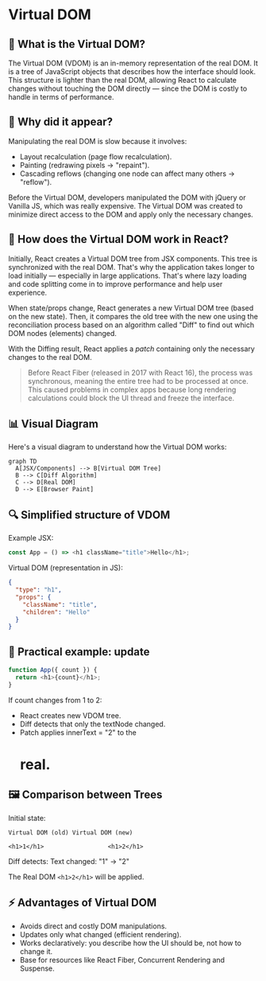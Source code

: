 # Virtual DOM

## 📌 What is the Virtual DOM?

The Virtual DOM (VDOM) is an in-memory representation of the real DOM. It is a tree of JavaScript objects that describes how the interface should look. This structure is lighter than the real DOM, allowing React to calculate changes without touching the DOM directly — since the DOM is costly to handle in terms of performance.

## 🔑 Why did it appear?

Manipulating the real DOM is slow because it involves:

- Layout recalculation (page flow recalculation).
- Painting (redrawing pixels → "repaint").
- Cascading reflows (changing one node can affect many others → "reflow").

Before the Virtual DOM, developers manipulated the DOM with jQuery or Vanilla JS, which was really expensive. The Virtual DOM was created to minimize direct access to the DOM and apply only the necessary changes.

## 🧩 How does the Virtual DOM work in React?

Initially, React creates a Virtual DOM tree from JSX components. This tree is synchronized with the real DOM. That's why the application takes longer to load initially — especially in large applications. That's where lazy loading and code splitting come in to improve performance and help user experience.

When state/props change, React generates a new Virtual DOM tree (based on the new state). Then, it compares the old tree with the new one using the reconciliation process based on an algorithm called "Diff" to find out which DOM nodes (elements) changed.

With the Diffing result, React applies a _patch_ containing only the necessary changes to the real DOM.

> Before React Fiber (released in 2017 with React 16), the process was synchronous, meaning the entire tree had to be processed at once. This caused problems in complex apps because long rendering calculations could block the UI thread and freeze the interface.

## 📊 Visual Diagram

Here's a visual diagram to understand how the Virtual DOM works:

```mermaid
graph TD
  A[JSX/Components] --> B[Virtual DOM Tree]
  B --> C[Diff Algorithm]
  C --> D[Real DOM]
  D --> E[Browser Paint]
```

## 🔍 Simplified structure of VDOM

Example JSX:

```ts
const App = () => <h1 className="title">Hello</h1>;
```

Virtual DOM (representation in JS):

```json
{
  "type": "h1",
  "props": {
    "className": "title",
    "children": "Hello"
  }
}
```

## 🎯 Practical example: update

```ts
function App({ count }) {
  return <h1>{count}</h1>;
}
```

If count changes from 1 to 2:

- React creates new VDOM tree.
- Diff detects that only the textNode changed.
- Patch applies innerText = "2" to the <h1> real.

## 🖼️ Comparison between Trees

Initial state:

```
Virtual DOM (old) Virtual DOM (new)

<h1>1</h1>                  <h1>2</h1>
```

Diff detects: Text changed: "1" → "2"

The Real DOM `<h1>2</h1>` will be applied.

## ⚡ Advantages of Virtual DOM

- Avoids direct and costly DOM manipulations.
- Updates only what changed (efficient rendering).
- Works declaratively: you describe how the UI should be, not how to change it.
- Base for resources like React Fiber, Concurrent Rendering and Suspense.
